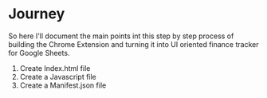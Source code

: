 # Journey

So here I'll document the main points int this step by step process of building the Chrome Extension and turning it into UI oriented finance tracker for Google Sheets.

1. Create Index.html file
2. Create a Javascript file
3. Create a Manifest.json file
